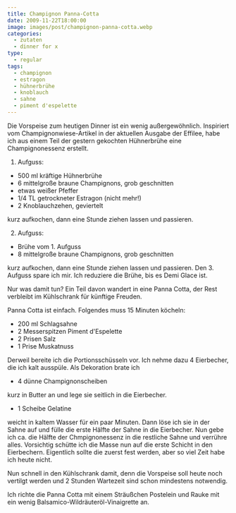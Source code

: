```yaml
---
title: Champignon Panna-Cotta
date: 2009-11-22T18:00:00
image: images/post/champignon-panna-cotta.webp
categories: 
  - zutaten
  - dinner for x
type: 
  - regular
tags: 
  - champignon
  - estragon
  - hühnerbrühe
  - knoblauch
  - sahne
  - piment d'espelette
---
```


Die Vorspeise zum heutigen Dinner ist ein wenig außergewöhnlich. Inspiriert vom Champignonwiese-Artikel in der aktuellen Ausgabe der Effilee, habe ich aus einem Teil der gestern gekochten Hühnerbrühe eine Champignonessenz erstellt. 

1. Aufguss:

* 500 ml kräftige Hühnerbrühe 
* 6 mittelgroße braune Champignons, grob geschnitten 
* etwas weißer Pfeffer 
* 1/4 TL getrockneter Estragon (nicht mehr!) 
* 2 Knoblauchzehen, geviertelt

kurz aufkochen, dann eine Stunde ziehen lassen und passieren. 

2. Aufguss:

* Brühe vom 1. Aufguss 
* 8 mittelgroße braune Champignons, grob geschnitten

kurz aufkochen, dann eine Stunde ziehen lassen und passieren. Den 3. Aufguss spare ich mir. Ich reduziere die Brühe, bis es Demi Glace ist.

Nur was damit tun? Ein Teil davon wandert in eine Panna Cotta, der Rest verbleibt im Kühlschrank für künftige Freuden.

Panna Cotta ist einfach. Folgendes muss 15 Minuten köcheln:

* 200 ml Schlagsahne 
* 2 Messerspitzen Piment d'Espelette 
* 2 Prisen Salz 
* 1 Prise Muskatnuss

Derweil bereite ich die Portionsschüsseln vor. Ich nehme dazu 4 Eierbecher, die ich kalt ausspüle. Als Dekoration brate ich

* 4 dünne Champignonscheiben

kurz in Butter an und lege sie seitlich in die Eierbecher.

* 1 Scheibe Gelatine

weicht in kaltem Wasser für ein paar Minuten. Dann löse ich sie in der Sahne auf und fülle die erste Hälfte der Sahne in die Eierbecher. Nun gebe ich ca. die Hälfte der Chmpignonessenz in die restliche Sahne und verrühre alles. Vorsichtig schütte ich die Masse nun auf die erste Schicht in den Eierbechern. Eigentlich sollte die zuerst fest werden, aber so viel Zeit habe ich heute nicht.

Nun schnell in den Kühlschrank damit, denn die Vorspeise soll heute noch vertilgt werden und 2 Stunden Wartezeit sind schon mindestens notwendig.

Ich richte die Panna Cotta mit einem Sträußchen Postelein und Rauke mit ein wenig Balsamico-Wildräuteröl-Vinaigrette an.

